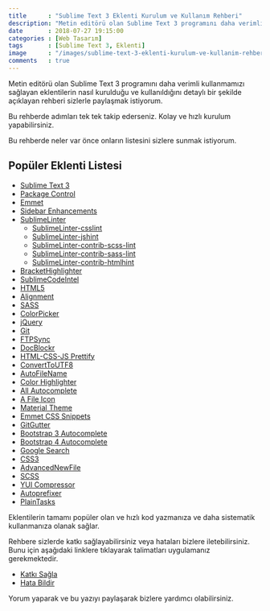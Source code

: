 ```yaml
---
title      : "Sublime Text 3 Eklenti Kurulum ve Kullanım Rehberi"
description: "Metin editörü olan Sublime Text 3 programını daha verimli kullanmamızı sağlayan eklentilerin nasıl kurulduğu ve kullanıldığını detaylı bir şekilde açıklayan rehberi sizlerle paylaşmak istiyorum."
date       : 2018-07-27 19:15:00
categories : [Web Tasarım]
tags       : [Sublime Text 3, Eklenti]
image      : "/images/sublime-text-3-eklenti-kurulum-ve-kullanim-rehberi.png"
comments   : true
---
```


Metin editörü olan Sublime Text 3 programını daha verimli kullanmamızı sağlayan eklentilerin nasıl kurulduğu ve kullanıldığını detaylı bir şekilde açıklayan rehberi sizlerle paylaşmak istiyorum.

Bu rehberde adımları tek tek takip ederseniz. Kolay ve hızlı kurulum yapabilirsiniz.

Bu rehberde neler var önce onların listesini sizlere sunmak istiyorum. 

## Popüler Eklenti Listesi

- [Sublime Text 3]({{site.url}}/sublime-text-3/#sublime-text-3-kurulumu)
- [Package Control]({{site.url}}/sublime-text-3/#package-control-kurulumu)
- [Emmet]({{site.url}}/sublime-text-3/#emmet-kurulumu)
- [Sidebar Enhancements]({{site.url}}/sublime-text-3/#sidebar-enhancements-kurulumu)
- [Sublime​Linter]({{site.url}}/sublime-text-3/#sublimelinter-kurulumu)
  - [SublimeLinter-csslint]({{site.url}}/sublime-text-3/#sublimelinter-csslint-kurulumu)
  - [SublimeLinter-jshint]({{site.url}}/sublime-text-3/#sublimelinter-jshint-kurulumu)
  - [SublimeLinter-contrib-scss-lint]({{site.url}}/sublime-text-3/#sublimelinter-contrib-scss-lint-kurulumu)
  - [SublimeLinter-contrib-sass-lint]({{site.url}}/sublime-text-3/#sublimelinter-contrib-sass-lint-kurulumu)
  - [SublimeLinter-contrib-htmlhint]({{site.url}}/sublime-text-3/#sublimelinter-contrib-htmlhint-kurulumu)
- [BracketHighlighter]({{site.url}}/sublime-text-3/#brackethighlighter-kurulumu)
- [Sublime​Code​Intel]({{site.url}}/sublime-text-3/#sublimecodeintel-kurulumu)
- [HTML5]({{site.url}}/sublime-text-3/#html5-kurulumu)
- [Alignment]({{site.url}}/sublime-text-3/#alignment-kurulumu)
- [SASS]({{site.url}}/sublime-text-3/#sass-kurulumu)
- [Color​Picker]({{site.url}}/sublime-text-3/#colorpicker-kurulumu)
- [j​Query]({{site.url}}/sublime-text-3/#jquery-kurulumu)
- [Git]({{site.url}}/sublime-text-3/#git-kurulumu)
- [FTPSync]({{site.url}}/sublime-text-3/#ftpsync-kurulumu)
- [DocBlockr]({{site.url}}/sublime-text-3/#docblockr-kurulumu)
- [HTML-CSS-JS Prettify]({{site.url}}/sublime-text-3/#html-css-js-prettify-kurulumu)
- [Convert​To​UTF8]({{site.url}}/sublime-text-3/#converttoutf8-kurulumu)
- [Auto​File​Name]({{site.url}}/sublime-text-3/#autofilename-kurulumu)
- [Color Highlighter]({{site.url}}/sublime-text-3/#color-highlighter-kurulumu)
- [All Autocomplete]({{site.url}}/sublime-text-3/#all-autocomplete-kurulumu)
- [A File Icon]({{site.url}}/sublime-text-3/#a-file-icon-kurulumu)
- [Material Theme]({{site.url}}/sublime-text-3/#material-theme-kurulumu)
- [Emmet CSS Snippets]({{site.url}}/sublime-text-3/#emmet-css-snippets-kurulumu)
- [GitGutter]({{site.url}}/sublime-text-3/#gitgutter-kurulumu)
- [Bootstrap 3 Autocomplete]({{site.url}}/sublime-text-3/#bootstrap-3-autocomplete-kurulumu)
- [Bootstrap 4 Autocomplete]({{site.url}}/sublime-text-3/#bootstrap-4-autocomplete-kurulumu)
- [Google Search]({{site.url}}/sublime-text-3/#google-search-kurulumu)
- [CSS3]({{site.url}}/sublime-text-3/#css3-kurulumu)
- [AdvancedNewFile]({{site.url}}/sublime-text-3/#advancednewfile-kurulumu)
- [SCSS]({{site.url}}/sublime-text-3/#scss-kurulumu)
- [YUI Compressor]({{site.url}}/sublime-text-3/#scss-kurulumu)
- [Autoprefixer]({{site.url}}/sublime-text-3/#autoprefixer-kurulumu)
- [Plain​Tasks]({{site.url}}/sublime-text-3/#plaintasks-kurulumu)

Eklentilerin tamamı popüler olan ve hızlı kod yazmanıza ve daha sistematik kullanmanıza olanak sağlar.

Rehbere sizlerde katkı sağlayabilirsiniz veya hataları bizlere iletebilirsiniz. Bunu için aşağıdaki linklere tıklayarak talimatları uygulamanız gerekmektedir. 

- [Katkı Sağla](https://github.com/ahmetcadirci25/sublime-text-3/blob/master/.github/CODE_OF_CONDUCT.md)
- [Hata Bildir](https://github.com/ahmetcadirci25/sublime-text-3/issues/new?template=Bug_report.md)

Yorum yaparak ve bu yazıyı paylaşarak bizlere yardımcı olabilirsiniz.
